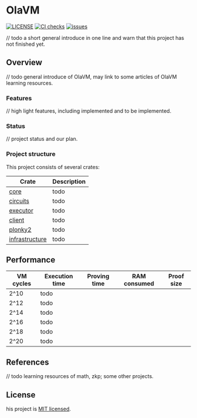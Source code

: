 # OlaVM

[![LICENSE](https://img.shields.io/badge/license-MIT-blue.svg)](https://github.com/Sin7Y/olavm/blob/main/LICENSE)
[![CI checks](https://github.com/Sin7Y/olavm/actions/workflows/rust.yml/badge.svg)](https://github.com/Sin7Y/olavm/actions/workflows/unit_test.yml)
[![issues](https://img.shields.io/github/issues/Sin7Y/olavm)](https://github.com/Sin7Y/olavm/issues?q=is%3Aopen)

// todo a short general introduce in one line and warn that this project has not finished yet.

## Overview

// todo general introduce of OlaVM, may link to some articles of OlaVM learning resources.

### Features

// high light features, including implemented and to be implemented.

### Status

// project status and our plan.

### Project structure

This project consists of several crates:

| Crate                      | Description |
|----------------------------|-------------|
| [core](core)               | todo        |
| [circuits](circuits)       | todo        |
| [executor](executor)       | todo        |
| [client](client)           | todo        |
| [plonky2](plonky2)         | todo        |
| [infrastructure](circuits) | todo        |

## Performance

| VM cycles | Execution time | Proving time | RAM consumed | Proof size |
|-----------|----------------|--------------|--------------|------------|
| 2^10      | todo           |              |              |            |
| 2^12      | todo           |              |              |            |
| 2^14      | todo           |              |              |            |
| 2^16      | todo           |              |              |            |
| 2^18      | todo           |              |              |            |
| 2^20      | todo           |              |              |            |

## References

// todo learning resources of math, zkp; some other projects.

## License

his project is [MIT licensed](./LICENSE).